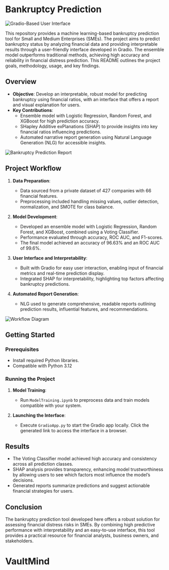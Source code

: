 # Bankruptcy Prediction

![Gradio-Based User Interface](https://github.com/user-attachments/assets/4bd3b766-7041-499b-87c8-fefcaa3dfd20)

This repository provides a machine learning-based bankruptcy prediction tool for Small and Medium Enterprises (SMEs). The project aims to predict bankruptcy status by analyzing financial data and providing interpretable results through a user-friendly interface developed in Gradio. The ensemble model outperforms traditional methods, achieving high accuracy and reliability in financial distress prediction. This README outlines the project goals, methodology, usage, and key findings.

## Overview

- **Objective**: Develop an interpretable, robust model for predicting bankruptcy using financial ratios, with an interface that offers a report and visual explanation for users.
- **Key Contributions**:
  - Ensemble model with Logistic Regression, Random Forest, and XGBoost for high prediction accuracy.
  - SHapley Additive exPlanations (SHAP) to provide insights into key financial ratios influencing predictions.
  - Automated narrative report generation using Natural Language Generation (NLG) for accessible insights.
  
![Bankruptcy Prediction Report](https://github.com/user-attachments/assets/6f0a4eb8-c020-482d-94b6-c0b1ea5908cb)

## Project Workflow

1. **Data Preparation**:
   - Data sourced from a private dataset of 427 companies with 66 financial features.
   - Preprocessing included handling missing values, outlier detection, normalization, and SMOTE for class balance.

2. **Model Development**:
   - Developed an ensemble model with Logistic Regression, Random Forest, and XGBoost, combined using a Voting Classifier.
   - Performance evaluated through accuracy, ROC AUC, and F1-scores.
   - The final model achieved an accuracy of 96.63% and an ROC AUC of 99.6%.

3. **User Interface and Interpretability**:
   - Built with Gradio for easy user interaction, enabling input of financial metrics and real-time prediction display.
   - Integrated SHAP for interpretability, highlighting top factors affecting bankruptcy predictions.

4. **Automated Report Generation**:
   - NLG used to generate comprehensive, readable reports outlining prediction results, influential features, and recommendations.

![Workflow Diagram](https://github.com/user-attachments/assets/159e6ccb-d02b-4dd5-a853-2e32072f27c8)

## Getting Started

### Prerequisites

- Install required Python libraries.
- Compatible with Python 3.12

### Running the Project

1. **Model Training**:
   - Run `ModelTraining.ipynb` to preprocess data and train models compatible with your system.
   
2. **Launching the Interface**:
   - Execute `GradioApp.py` to start the Gradio app locally. Click the generated link to access the interface in a browser.

## Results

- The Voting Classifier model achieved high accuracy and consistency across all prediction classes.
- SHAP analysis provides transparency, enhancing model trustworthiness by allowing users to see which factors most influence the model’s decisions.
- Generated reports summarize predictions and suggest actionable financial strategies for users.

## Conclusion

The bankruptcy prediction tool developed here offers a robust solution for assessing financial distress risks in SMEs. By combining high predictive performance with interpretability and an easy-to-use interface, this tool provides a practical resource for financial analysts, business owners, and stakeholders.
# VaultMind
